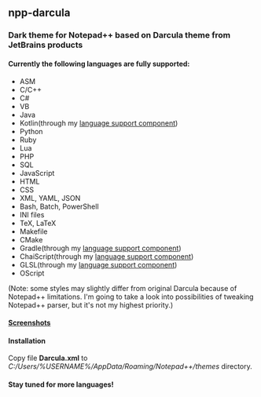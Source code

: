 ## npp-darcula

### Dark theme for Notepad++ based on Darcula theme from JetBrains products

#### Currently the following languages are fully supported:
* ASM
* C/C++
* C#
* VB
* Java
* Kotlin(through my [language support component](https://github.com/gogo2/npp-kotlin-gradle))
* Python
* Ruby
* Lua
* PHP
* SQL
* JavaScript
* HTML
* CSS
* XML, YAML, JSON
* Bash, Batch, PowerShell
* INI files
* TeX, LaTeX
* Makefile
* CMake 
* Gradle(through my [language support component](https://github.com/gogo2/npp-kotlin-gradle))
* ChaiScript(through my [language support component](https://github.com/ChaiScript/npp-chaiscript))
* GLSL(through my [language support component](https://github.com/gogo2/npp-glsl))
* OScript

(Note: some styles may slightly differ from original Darcula because of Notepad++ limitations.
I'm going to take a look into possibilities of tweaking Notepad++ parser, but it's not my highest priority.)

#### [Screenshots](https://github.com/gogo2/npp-darcula/tree/master/img) 

#### Installation
Copy file **Darcula.xml** to _C:/Users/%USERNAME%/AppData/Roaming/Notepad++/themes_ directory.

#### Stay tuned for more languages!







